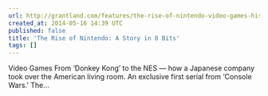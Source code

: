 ```yaml
---
url: http://grantland.com/features/the-rise-of-nintendo-video-games-history/
created_at: 2014-05-16 14:39 UTC
published: false
title: 'The Rise of Nintendo: A Story in 8 Bits'
tags: []
---
```


Video Games
From ‘Donkey Kong’ to the NES — how a Japanese company took over the American living room. An exclusive first serial from ‘Console Wars.’
The…
